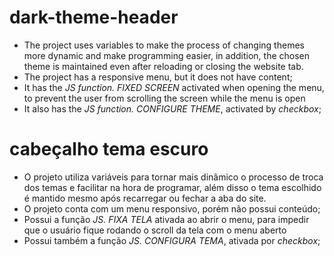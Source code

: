 # dark-theme-header
- The project uses variables to make the process of changing themes more dynamic and make programming easier, in addition, the chosen theme is maintained even after reloading or closing the website tab.
- The project has a responsive menu, but it does not have content;
- It has the *JS function. FIXED SCREEN* activated when opening the menu, to prevent the user from scrolling the screen while the menu is open
- It also has the *JS function. CONFIGURE THEME*, activated by *checkbox*;


# cabeçalho tema escuro
- O projeto utiliza variáveis para tornar mais dinâmico o processo de troca dos temas e facilitar na hora de programar, além disso o tema escolhido é mantido mesmo após recarregar ou fechar a aba do site.
- O projeto conta com um menu responsivo, porém não possui conteúdo;
- Possui a função *JS. FIXA TELA* ativada ao abrir o menu, para impedir que o usuário fique rodando o scroll da tela com o menu aberto
- Possui também a função *JS. CONFIGURA TEMA*, ativada por *checkbox*;
